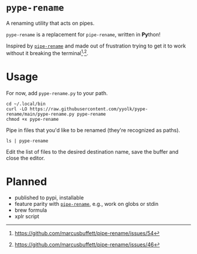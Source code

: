 # `pype-rename`

A renaming utility that acts on pipes.

`pype-rename` is a replacement for `pipe-rename`, written in **Py**thon!

Inspired by [`pipe-rename`][pipe-rename] and made out of frustration trying to
get it to work without it breaking the
terminal[^pipe-rename54]<sup>,</sup>[^pipe-rename46].


# Usage

For now, add `pype-rename.py` to your path.

```
cd ~/.local/bin
curl -LO https://raw.githubusercontent.com/yyolk/pype-rename/main/pype-rename.py pype-rename
chmod +x pype-rename
```

Pipe in files that you'd like to be renamed (they're recognized as paths).

```
ls | pype-rename
```

Edit the list of files to the desired destination name, save the buffer and
close the editor.


# Planned
- published to pypi, installable
- feature parity with [`pipe-rename`][pipe-rename], e.g., work on globs or
  stdin
- brew formula
- xplr script


[^pipe-rename54]: https://github.com/marcusbuffett/pipe-rename/issues/54
[^pipe-rename46]: https://github.com/marcusbuffett/pipe-rename/issues/46

[pipe-rename]: https://github.com/marcusbuffett/pipe-rename
